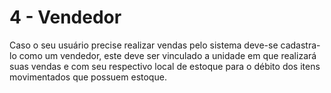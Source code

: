 # 4 - Vendedor

Caso o seu usuário precise realizar vendas pelo sistema deve-se cadastra-lo como um vendedor, este deve ser vinculado a unidade em que realizará suas vendas e com seu respectivo local de estoque para o débito dos itens movimentados que possuem estoque.

